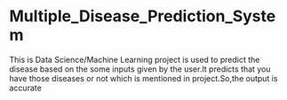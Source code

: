 # Multiple_Disease_Prediction_System
This is Data Science/Machine Learning project is used to predict the disease based on the some inputs given by the user.It predicts that you have those diseases or not which is mentioned in project.So,the output is accurate
